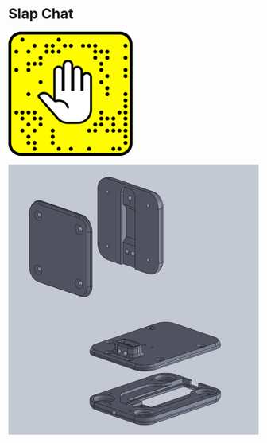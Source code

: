 # Slap Chat


<img src="https://raw.githubusercontent.com/wes06/slap-chat/master/Graphics/png/SlapChat-HandLogo.png" height="250px" width="250px"></img>

![](https://raw.githubusercontent.com/wes06/slap-chat/master/Imgs/slapchat-assembly.png)